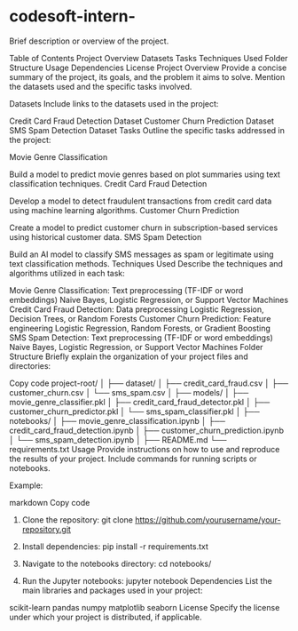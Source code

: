 # codesoft-intern-
Brief description or overview of the project.

Table of Contents
Project Overview
Datasets
Tasks
Techniques Used
Folder Structure
Usage
Dependencies
License
Project Overview
Provide a concise summary of the project, its goals, and the problem it aims to solve. Mention the datasets used and the specific tasks involved.

Datasets
Include links to the datasets used in the project:

Credit Card Fraud Detection Dataset
Customer Churn Prediction Dataset
SMS Spam Detection Dataset
Tasks
Outline the specific tasks addressed in the project:

Movie Genre Classification

Build a model to predict movie genres based on plot summaries using text classification techniques.
Credit Card Fraud Detection

Develop a model to detect fraudulent transactions from credit card data using machine learning algorithms.
Customer Churn Prediction

Create a model to predict customer churn in subscription-based services using historical customer data.
SMS Spam Detection

Build an AI model to classify SMS messages as spam or legitimate using text classification methods.
Techniques Used
Describe the techniques and algorithms utilized in each task:

Movie Genre Classification:
Text preprocessing (TF-IDF or word embeddings)
Naive Bayes, Logistic Regression, or Support Vector Machines
Credit Card Fraud Detection:
Data preprocessing
Logistic Regression, Decision Trees, or Random Forests
Customer Churn Prediction:
Feature engineering
Logistic Regression, Random Forests, or Gradient Boosting
SMS Spam Detection:
Text preprocessing (TF-IDF or word embeddings)
Naive Bayes, Logistic Regression, or Support Vector Machines
Folder Structure
Briefly explain the organization of your project files and directories:

Copy code
project-root/
│
├── dataset/
│   ├── credit_card_fraud.csv
│   ├── customer_churn.csv
│   └── sms_spam.csv
│
├── models/
│   ├── movie_genre_classifier.pkl
│   ├── credit_card_fraud_detector.pkl
│   ├── customer_churn_predictor.pkl
│   └── sms_spam_classifier.pkl
│
├── notebooks/
│   ├── movie_genre_classification.ipynb
│   ├── credit_card_fraud_detection.ipynb
│   ├── customer_churn_prediction.ipynb
│   └── sms_spam_detection.ipynb
│
├── README.md
└── requirements.txt
Usage
Provide instructions on how to use and reproduce the results of your project. Include commands for running scripts or notebooks.

Example:

markdown
Copy code
1. Clone the repository:
   git clone https://github.com/yourusername/your-repository.git

2. Install dependencies:
   pip install -r requirements.txt

3. Navigate to the notebooks directory:
   cd notebooks/

4. Run the Jupyter notebooks:
   jupyter notebook
Dependencies
List the main libraries and packages used in your project:

scikit-learn
pandas
numpy
matplotlib
seaborn
License
Specify the license under which your project is distributed, if applicable.
